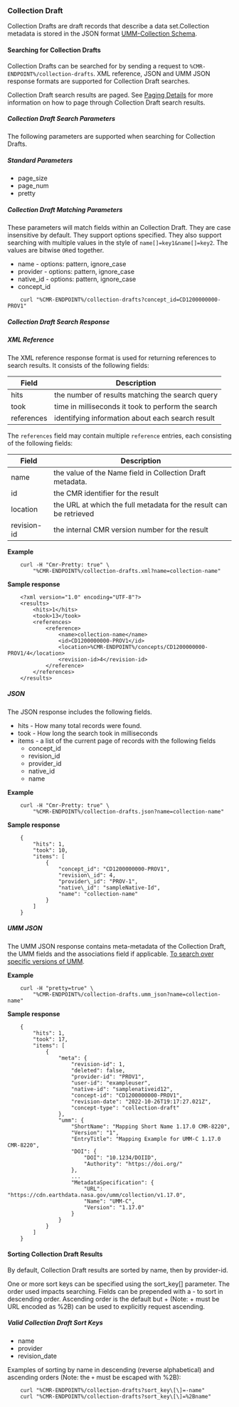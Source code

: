 ### <a name="collection-draft"></a> Collection Draft

Collection Drafts are draft records that describe a data set.Collection metadata is stored in the JSON format [UMM-Collection Schema](https://git.earthdata.nasa.gov/projects/EMFD/repos/unified-metadata-model/browse/collection).

#### <a name="searching-for-collection-drafts"></a> Searching for Collection Drafts

Collection Drafts can be searched for by sending a request to `%CMR-ENDPOINT%/collection-drafts`. XML reference, JSON and UMM JSON response formats are supported for Collection Draft searches.

Collection Draft search results are paged. See [Paging Details](#paging-details) for more information on how to page through Collection Draft search results.

##### <a name="collection-draft-search-params"></a> Collection Draft Search Parameters

The following parameters are supported when searching for Collection Drafts.

##### Standard Parameters

* page\_size
* page\_num
* pretty

##### Collection Draft Matching Parameters

These parameters will match fields within an Collection Draft. They are case insensitive by default. They support options specified. They also support searching with multiple values in the style of `name[]=key1&name[]=key2`. The values are bitwise `OR`ed together.

* name - options: pattern, ignore\_case
* provider - options: pattern, ignore\_case
* native\_id - options: pattern, ignore\_case
* concept\_id

```
    curl "%CMR-ENDPOINT%/collection-drafts?concept_id=CD1200000000-PROV1"
```

##### <a name="collection-draft-search-response"></a> Collection Draft Search Response

##### XML Reference

The XML reference response format is used for returning references to search results. It consists of the following fields:

| Field      | Description                                        |
| ---------- | -------------------------------------------------- |
| hits       | the number of results matching the search query    |
| took       | time in milliseconds it took to perform the search |
| references | identifying information about each search result   |

The `references` field may contain multiple `reference` entries, each consisting of the following fields:

| Field       | Description                                                        |
| ----------- | ------------------------------------------------------------------ |
| name        | the value of the Name field in Collection Draft metadata.      |
| id          | the CMR identifier for the result                                  |
| location    | the URL at which the full metadata for the result can be retrieved |
| revision-id | the internal CMR version number for the result                     |

__Example__

```
    curl -H "Cmr-Pretty: true" \
        "%CMR-ENDPOINT%/collection-drafts.xml?name=collection-name"
```

__Sample response__

```
    <?xml version="1.0" encoding="UTF-8"?>
    <results>
        <hits>1</hits>
        <took>13</took>
        <references>
            <reference>
                <name>collection-name</name>
                <id>CD1200000000-PROV1</id>
                <location>%CMR-ENDPOINT%/concepts/CD1200000000-PROV1/4</location>
                <revision-id>4</revision-id>
            </reference>
        </references>
    </results>
```

##### JSON

The JSON response includes the following fields.

* hits - How many total records were found.
* took - How long the search took in milliseconds
* items - a list of the current page of records with the following fields
  * concept\_id
  * revision\_id
  * provider\_id
  * native\_id
  * name

__Example__

```
    curl -H "Cmr-Pretty: true" \
        "%CMR-ENDPOINT%/collection-drafts.json?name=collection-name"
```

__Sample response__

```
    {
        "hits": 1,
        "took": 10,
        "items": [
            {
                "concept_id": "CD1200000000-PROV1",
                "revision\_id": 4,
                "provider\_id": "PROV-1",
                "native\_id": "sampleNative-Id",
                "name": "collection-name"
            }
        ]
    }
```

##### UMM JSON

The UMM JSON response contains meta-metadata of the Collection Draft, the UMM fields and the associations field if applicable. [To search over specific versions of UMM](#umm-json). 

__Example__

```
    curl -H "pretty=true" \
        "%CMR-ENDPOINT%/collection-drafts.umm_json?name=collection-name"
```

__Sample response__

```
    {
        "hits": 1,
        "took": 17,
        "items": [
            {
                "meta": {
                    "revision-id": 1,
                    "deleted": false,
                    "provider-id": "PROV1",
                    "user-id": "exampleuser",
                    "native-id": "samplenativeid12",
                    "concept-id": "CD1200000000-PROV1",
                    "revision-date": "2022-10-26T19:17:27.021Z",
                    "concept-type": "collection-draft"
                },
                "umm": {
                    "ShortName": "Mapping Short Name 1.17.0 CMR-8220",
                    "Version": "1",
                    "EntryTitle": "Mapping Example for UMM-C 1.17.0 CMR-8220",
                    "DOI": {
                        "DOI": "10.1234/DOIID",
                        "Authority": "https://doi.org/"
                    },
                    ...
                    "MetadataSpecification": {
                        "URL": "https://cdn.earthdata.nasa.gov/umm/collection/v1.17.0",
                        "Name": "UMM-C",
                        "Version": "1.17.0"
                    }
                }
            }
        ]
    }
```

#### <a name="sorting-collection-draft-results"></a> Sorting Collection Draft Results

By default, Collection Draft results are sorted by name, then by provider-id.

One or more sort keys can be specified using the sort_key[] parameter. The order used impacts searching. Fields can be prepended with a - to sort in descending order. Ascending order is the default but + (Note: + must be URL encoded as %2B) can be used to explicitly request ascending.

##### Valid Collection Draft Sort Keys

* name
* provider
* revision_date

Examples of sorting by name in descending (reverse alphabetical) and ascending orders (Note: the `+` must be escaped with %2B):

```
    curl "%CMR-ENDPOINT%/collection-drafts?sort_key\[\]=-name"
    curl "%CMR-ENDPOINT%/collection-drafts?sort_key\[\]=%2Bname"
```
